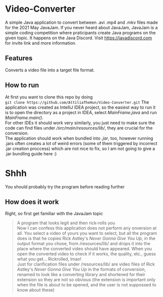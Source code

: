 # Video-Converter
A simple Java application to convert between .avi .mp4 and .mkv files made for the 2021 May JavaJam. If you never heard about JavaJam, JavaJam is a simple coding competition where praticipants create Java programs on the given topic. It happens on the Java Discord. Visit https://javadiscord.com for invite link and more information.
## Features
Converts a video file into a target file format.
## How to run
At first you want to clone this repo by doing<br>`git clone https://github.com/AttiliaTheHun/Video-Converter.git`
The application was created as IntelliJ IDEA project, so the easiest way to run it is to open the directory as a project in IDEA, select _MainFrame.java_ and run _MainFrame.main()_.<br>
For other IDEs it should work very similarly, you just need to make sure the code can find files under _/src/main/resources/lib/_, they are crucial for the conversion.<br>
The application should work when bundled into _.jar_, too, however running .jars often creates a lot of weird errors (some of them triggered by incorrect .jar creation proccess) which are not nice to fix, so I am not going to give a .jar bundling guide here :)
# Shhh
You should probably try the program before reading further
## How does it work
Right, so first get familiar with the JavaJam topic<br>
> A program that looks legit and then rick-rolls you<br>
Now I can confess this application does not perform any onversion at all. You select a video of yours you want to select, but all the program does is that he copies Rick Astley's _Never Gonna Give You Up_, in the output format you chose, from /resources/lib/ and drops it into the place where the converted video should have appeared. When you open the converted video to check if it works, the quality, etc., guess what you get... Rickrolled, lmao!<br>
Just for clarification files under /resources/lib/ are video files of  Rick Astley's _Never Gonna Give You Up_ in the formats of conversion, renamed to look like a converting library and shortened for their extension so they are not so obvious (the extension is important only when the file is about to be opened, and the user is not suppossed to know about these)
